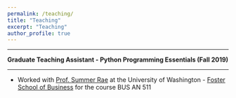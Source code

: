```yaml
---
permalink: /teaching/
title: "Teaching"
excerpt: "Teaching"
author_profile: true
---
```


-----
**Graduate Teaching Assistant - Python Programming Essentials (Fall 2019)**

-----
*	Worked with [Prof. Summer Rae](https://www.linkedin.com/in/summerela/) at the University of Washington - [Foster School of Business](https://foster.uw.edu/) for the course BUS AN 511

